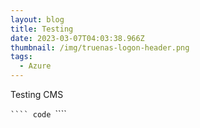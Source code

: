 ```yaml
---
layout: blog
title: Testing
date: 2023-03-07T04:03:38.966Z
thumbnail: /img/truenas-logon-header.png
tags:
  - Azure
---
```

T﻿esting CMS

`﻿````
c﻿ode
`﻿````